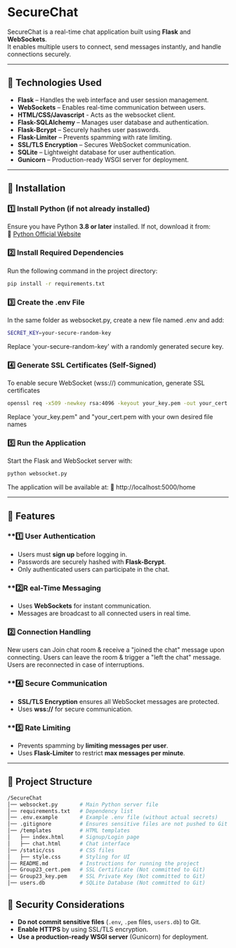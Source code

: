# SecureChat  

SecureChat is a real-time chat application built using **Flask** and **WebSockets**.  
It enables multiple users to connect, send messages instantly, and handle connections securely.  

---

## 📌 Technologies Used  

- **Flask** – Handles the web interface and user session management.  
- **WebSockets** – Enables real-time communication between users.
- **HTML/CSS/Javascript** - Acts as the websocket client.
- **Flask-SQLAlchemy** – Manages user database and authentication.
- **Flask-Bcrypt** – Securely hashes user passwords.
- **Flask-Limiter** – Prevents spamming with rate limiting.
- **SSL/TLS Encryption** – Secures WebSocket communication.
- **SQLite** – Lightweight database for user authentication.
- **Gunicorn** – Production-ready WSGI server for deployment.
---

## 📌 Installation  

### **1️⃣ Install Python (if not already installed)**  
Ensure you have Python **3.8 or later** installed. If not, download it from:  
🔗 [Python Official Website](https://www.python.org/downloads/)  

### **2️⃣ Install Required Dependencies**  
Run the following command in the project directory:  
```bash
pip install -r requirements.txt
```

### **3️⃣ Create the .env File**
In the same folder as websocket.py, create a new file named .env and add:
```bash
SECRET_KEY=your-secure-random-key
```
Replace 'your-secure-random-key' with a randomly generated secure key.

### **4️⃣ Generate SSL Certificates (Self-Signed)**
To enable secure WebSocket (wss://) communication, generate SSL certificates
```bash
openssl req -x509 -newkey rsa:4096 -keyout your_key.pem -out your_cert.pem -days 365 -nodes
```
Replace 'your_key.pem" and "your_cert.pem with your own desired file names


### **5️⃣ Run the Application**
Start the Flask and WebSocket server with:
```bash
python websocket.py
```

The application will be available at:
🔗 http://localhost:5000/home

---

## 📌 Features

### **1️⃣  User Authentication  
- Users must **sign up** before logging in.  
- Passwords are securely hashed with **Flask-Bcrypt**.  
- Only authenticated users can participate in the chat. 

### **2️⃣R eal-Time Messaging  
- Uses **WebSockets** for instant communication.  
- Messages are broadcast to all connected users in real time. 

### **2️⃣ Connection Handling**  
New users can Join chat room & receive a "joined the chat" message upon connecting.
Users can leave the room & trigger a "left the chat" message.
Users are reconnected in case of interruptions.

### **4️⃣  Secure Communication  
- **SSL/TLS Encryption** ensures all WebSocket messages are protected.  
- Uses **wss://**  for secure communication.  

### **5️⃣  Rate Limiting  
- Prevents spamming by **limiting messages per user**.  
- Uses **Flask-Limiter** to restrict **max messages per minute**.  
---

## 📌 Project Structure
```bash
/SecureChat
│── websocket.py       # Main Python server file
│── requirements.txt   # Dependency list
│── .env.example       # Example .env file (without actual secrets)
│── .gitignore         # Ensures sensitive files are not pushed to Git
│── /templates         # HTML templates
│   ├── index.html     # Signup/Login page
│   ├── chat.html      # Chat interface
│── /static/css        # CSS files
│   ├── style.css      # Styling for UI
│── README.md          # Instructions for running the project
│── Group23_cert.pem   # SSL Certificate (Not committed to Git)
│── Group23_key.pem    # SSL Private Key (Not committed to Git)
│── users.db           # SQLite Database (Not committed to Git)
```

## 📌 Security Considerations
- **Do not commit sensitive files** (`.env`, `.pem` files, `users.db`) to Git.
- **Enable HTTPS** by using SSL/TLS encryption.
- **Use a production-ready WSGI server** (Gunicorn) for deployment.


